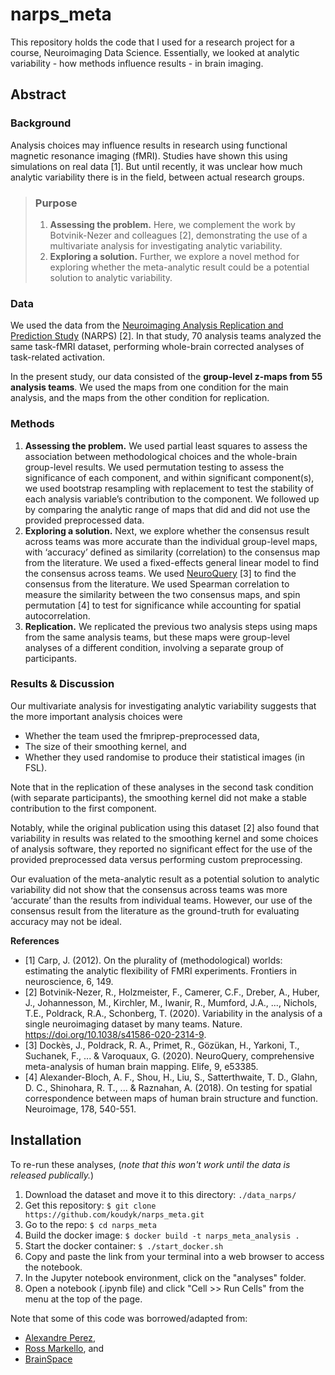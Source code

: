 # narps_meta

This repository holds the code that I used for a research project for a course, Neuroimaging Data Science. Essentially, we looked at analytic variability - how methods influence results - in brain imaging. 

## Abstract
### Background 
Analysis choices may influence results in research using functional magnetic resonance imaging (fMRI). Studies have shown this using simulations on real data [1]. But until recently, it was unclear how much analytic variability there is in the field, between actual research groups.

> ### Purpose
> 1) **Assessing the problem.** Here, we complement the work by Botvinik-Nezer and colleagues [2], demonstrating the use of a multivariate analysis for investigating analytic variability. 
> 2) **Exploring a solution.** Further, we explore a novel method for exploring whether the meta-analytic result could be a potential solution to analytic variability.

### Data 
We used the data from the [Neuroimaging Analysis Replication and Prediction Study](https://www.narps.info/) (NARPS) [2]. In that study, 70 analysis teams analyzed the same task-fMRI dataset, performing whole-brain corrected analyses of task-related activation.

In the present study, our data consisted of the **group-level z-maps from 55 analysis teams**. We used the maps from one condition for the main analysis, and the maps from the other condition for replication.

### Methods
1) **Assessing the problem.** We used partial least squares to assess the association between methodological choices and the whole-brain group-level results. We used permutation testing to assess the significance of each component, and within significant component(s), we used bootstrap resampling with replacement to test the stability of each analysis variable’s contribution to the component. We followed up by comparing the analytic range of maps that did and did not use the provided preprocessed data.
2) **Exploring a solution.** Next, we explore whether the consensus result across teams was more accurate than the individual group-level maps, with ‘accuracy’ defined as similarity (correlation) to the consensus map from the literature. We used a fixed-effects general linear model to find the consensus across teams. We used [NeuroQuery](https://neuroquery.org/) [3] to find the consensus from the literature. We used Spearman correlation to measure the similarity between the two consensus maps, and spin permutation [4] to test for significance while accounting for spatial autocorrelation. 
3) **Replication.** We replicated the previous two analysis steps using maps from the same analysis teams, but these maps were group-level analyses of a different condition, involving a separate group of participants. 


### Results & Discussion
Our multivariate analysis for investigating analytic variability suggests that the more important analysis choices were 
- Whether the team used the fmriprep-preprocessed data, 
- The size of their smoothing kernel, and 
- Whether they used randomise to produce their statistical images (in FSL). 

Note that in the replication of these analyses in the second task condition (with separate participants), the smoothing kernel did not make a stable contribution to the first component. 

Notably, while the original publication using this dataset [2] also found that variability in results was related to the smoothing kernel and some choices of analysis software, they reported no significant effect for the use of the provided preprocessed data versus performing custom preprocessing. 

Our evaluation of the meta-analytic result as a potential solution to analytic variability did not show that the consensus across teams was more ‘accurate’ than the results from individual teams. However, our use of the consensus result from the literature as the ground-truth for evaluating accuracy may not be ideal. 

**References**
- [1] Carp, J. (2012). On the plurality of (methodological) worlds: estimating the analytic flexibility of FMRI experiments. Frontiers in neuroscience, 6, 149.
- [2] Botvinik-Nezer, R., Holzmeister, F., Camerer, C.F., Dreber, A., Huber, J., Johannesson, M., Kirchler, M., Iwanir, R., Mumford, J.A., ..., Nichols, T.E., Poldrack, R.A., Schonberg, T. (2020). Variability in the analysis of a single neuroimaging dataset by many teams. Nature. https://doi.org/10.1038/s41586-020-2314-9. 
- [3] Dockès, J., Poldrack, R. A., Primet, R., Gözükan, H., Yarkoni, T., Suchanek, F., ... & Varoquaux, G. (2020). NeuroQuery, comprehensive meta-analysis of human brain mapping. Elife, 9, e53385.
- [4] Alexander-Bloch, A. F., Shou, H., Liu, S., Satterthwaite, T. D., Glahn, D. C., Shinohara, R. T., ... & Raznahan, A. (2018). On testing for spatial correspondence between maps of human brain structure and function. Neuroimage, 178, 540-551.

## Installation

To re-run these analyses, (*note that this won't work until the data is released publically.*)
1. Download the dataset and move it to this directory: `./data_narps/`
2. Get this repository: `$ git clone https://github.com/koudyk/narps_meta.git`
3. Go to the repo: `$ cd narps_meta`
4. Build the docker image: `$ docker build -t narps_meta_analysis .`
5. Start the docker container: `$ ./start_docker.sh`
6. Copy and paste the link from your terminal into a web browser to access the notebook.
7. In the Jupyter notebook environment, click on the "analyses" folder.  
8. Open a notebook (.ipynb file) and click "Cell >> Run Cells" from the menu at the top of the page.

Note that some of this code was borrowed/adapted from:
- [Alexandre Perez](https://github.com/alexprz/meta_analysis_notebook),
- [Ross Markello](https://netneurotools.readthedocs.io/en/latest/auto_examples/plot_mirchi_2018.html), and
- [BrainSpace](https://brainspace.readthedocs.io/en/development/generated/brainspace.null_models.spin.SpinPermutations.html) 
